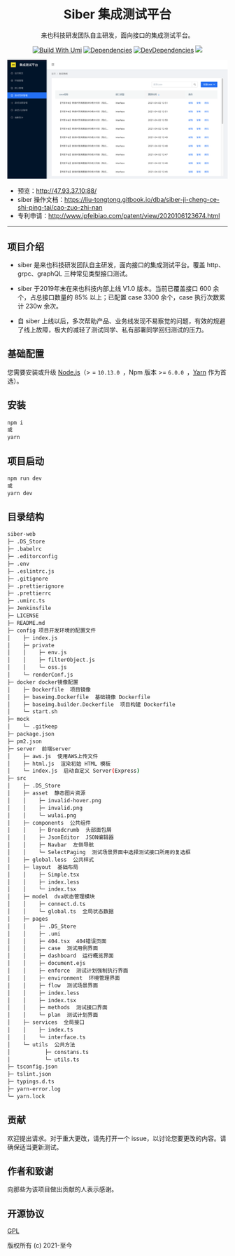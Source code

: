 <h1 align="center">Siber 集成测试平台</h1>

<div align="center">

来也科技研发团队自主研发，面向接口的集成测试平台。

[![Build With Umi](https://img.shields.io/badge/build%20with-umi-028fe4.svg?style=flat-square)](http://umijs.org/)  [![Dependencies](https://img.shields.io/david/ant-design/ant-design-pro.svg)](https://david-dm.org/ant-design/ant-design-pro) [![DevDependencies](https://img.shields.io/david/dev/ant-design/ant-design-pro.svg)](https://david-dm.org/ant-design/ant-design-pro?type=dev) ![](https://badgen.net/badge/icon/Ant%20Design?icon=https://gw.alipayobjects.com/zos/antfincdn/Pp4WPgVDB3/KDpgvguMpGfqaHPjicRK.svg&label)

![](https://raw.githubusercontent.com/Laiye-Tech/siber-web/main/src/asset/siberWeb.png)

</div>

- 预览：http://47.93.37.10:88/
- siber 操作文档：https://liu-tongtong.gitbook.io/dba/siber-ji-cheng-ce-shi-ping-tai/cao-zuo-zhi-nan
- 专利申请：http://www.ipfeibiao.com/patent/view/2020106123674.html

* * *


## 项目介绍

* siber 是来也科技研发团队自主研发，面向接口的集成测试平台。覆盖 http、grpc、graphQL 三种常见类型接口测试。

* siber 于2019年末在来也科技内部上线 V1.0 版本。当前已覆盖接口 600 余个，占总接口数量的 85% 以上；已配置 case 3300 余个，case 执行次数累计 230w 余次。

* 自 siber 上线以后，多次帮助产品、业务线发现不易察觉的问题，有效的规避了线上故障，极大的减轻了测试同学、私有部署同学回归测试的压力。

## 基础配置

您需要安装或升级 [Node.js](https://nodejs.org/en/)（> = `10.13.0 `，Npm 版本 >= `6.0.0 `，[Yarn](https://www.jeffjade.com/2017/12/30/135-npm-vs-yarn-detial-memo/) 作为首选）。

## 安装

```bash
npm i 
或
yarn
```

## 项目启动

```bash
npm run dev
或
yarn dev
```

## 目录结构

```bash
siber-web
├─ .DS_Store
├─ .babelrc
├─ .editorconfig
├─ .env
├─ .eslintrc.js
├─ .gitignore
├─ .prettierignore
├─ .prettierrc
├─ .umirc.ts
├─ Jenkinsfile
├─ LICENSE
├─ README.md
├─ config 项目开发环境的配置文件
│    ├─ index.js
│    ├─ private
│    │    ├─ env.js
│    │    ├─ filterObject.js
│    │    └─ oss.js
│    └─ renderConf.js
├─ docker docker镜像配置
│    ├─ Dockerfile  项目镜像
│    ├─ baseimg.Dockerfile  基础镜像 Dockerfile
│    ├─ baseimg.builder.Dockerfile  项目构建 Dockerfile
│    └─ start.sh
├─ mock
│    └─ .gitkeep
├─ package.json
├─ pm2.json
├─ server  前端server
│    ├─ aws.js  使用AWS上传文件
│    ├─ html.js  渲染初始 HTML 模板
│    └─ index.js  启动自定义 Server(Express)
├─ src
│    ├─ .DS_Store
│    ├─ asset  静态图片资源
│    │    ├─ invalid-hover.png
│    │    ├─ invalid.png
│    │    └─ wulai.png
│    ├─ components  公共组件
│    │    ├─ Breadcrumb  头部面包屑
│    │    ├─ JsonEditor  JSON编辑器
│    │    ├─ Navbar  左侧导航
│    │    └─ SelectPaging  测试场景界面中选择测试接口所用的复选框
│    ├─ global.less  公共样式
│    ├─ layout  基础布局
│    │    ├─ Simple.tsx
│    │    ├─ index.less
│    │    └─ index.tsx
│    ├─ model  dva状态管理模块
│    │    ├─ connect.d.ts  
│    │    └─ global.ts  全局状态数据
│    ├─ pages
│    │    ├─ .DS_Store
│    │    ├─ .umi
│    │    ├─ 404.tsx  404错误页面
│    │    ├─ case  测试用例界面
│    │    ├─ dashboard  运行概览界面
│    │    ├─ document.ejs  
│    │    ├─ enforce  测试计划强制执行界面
│    │    ├─ environment  环境管理界面
│    │    ├─ flow  测试场景界面
│    │    ├─ index.less
│    │    ├─ index.tsx
│    │    ├─ methods  测试接口界面
│    │    └─ plan  测试计划界面
│    ├─ services  全局接口
│    │    ├─ index.ts
│    │    └─ interface.ts
│    └─ utils  公共方法
│           ├─ constans.ts
│           └─ utils.ts
├─ tsconfig.json
├─ tslint.json
├─ typings.d.ts
├─ yarn-error.log
└─ yarn.lock
```

## 贡献

欢迎提出请求。对于重大更改，请先打开一个 issue，以讨论您要更改的内容。请确保适当更新测试。

## 作者和致谢

向那些为该项目做出贡献的人表示感谢。

## 开源协议

[GPL](https://opensource.org/licenses/gpl-license)

版权所有 (c) 2021-至今

